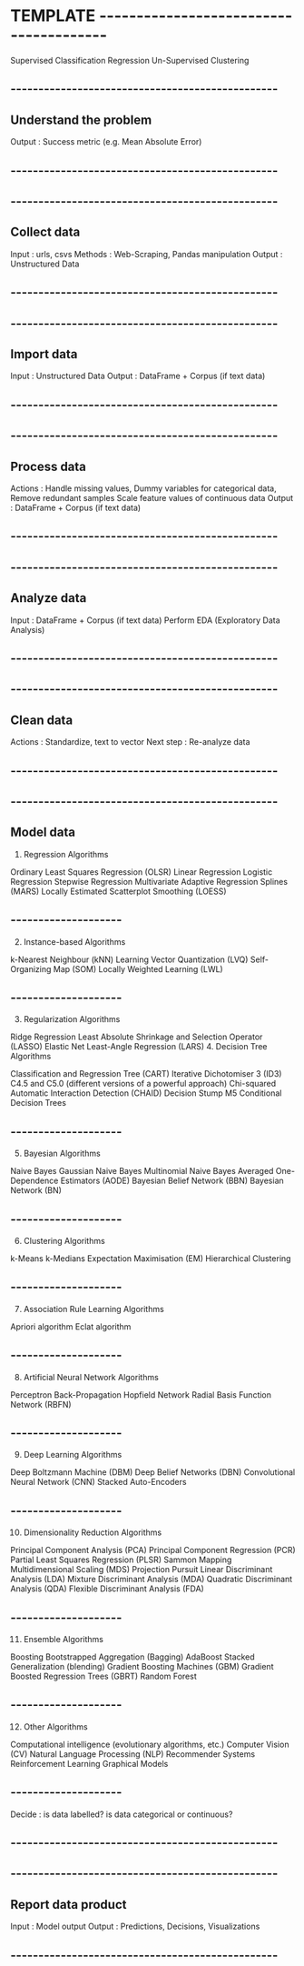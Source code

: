 # TEMPLATE ---------------------------------------
Supervised
    Classification
    Regression
Un-Supervised
    Clustering

## ------------------------------------------------
## Understand the problem
Output : Success metric (e.g. Mean Absolute Error)
## ------------------------------------------------

## ------------------------------------------------
## Collect data
Input : urls, csvs
Methods : Web-Scraping, Pandas manipulation
Output : Unstructured Data
## ------------------------------------------------

## ------------------------------------------------
## Import data
Input : Unstructured Data
Output : DataFrame + Corpus (if text data)
## ------------------------------------------------

## ------------------------------------------------
## Process data
Actions :
    Handle missing values,
    Dummy variables for categorical data,
    Remove redundant samples
    Scale feature values of continuous data
Output : DataFrame + Corpus (if text data)
## ------------------------------------------------

## ------------------------------------------------
## Analyze data
Input : DataFrame + Corpus (if text data)
Perform EDA (Exploratory Data Analysis)
## ------------------------------------------------

## ------------------------------------------------
## Clean data
Actions : Standardize, text to vector
Next step : Re-analyze data
## ------------------------------------------------

## ------------------------------------------------
## Model data

1. Regression Algorithms

Ordinary Least Squares Regression (OLSR)
Linear Regression
Logistic Regression
Stepwise Regression
Multivariate Adaptive Regression Splines (MARS)
Locally Estimated Scatterplot Smoothing (LOESS)

## --------------------
2. Instance-based Algorithms

k-Nearest Neighbour (kNN)
Learning Vector Quantization (LVQ)
Self-Organizing Map (SOM)
Locally Weighted Learning (LWL)

## --------------------
3. Regularization Algorithms

Ridge Regression
Least Absolute Shrinkage and Selection Operator (LASSO)
Elastic Net
Least-Angle Regression (LARS)
4. Decision Tree Algorithms

Classification and Regression Tree (CART)
Iterative Dichotomiser 3 (ID3)
C4.5 and C5.0 (different versions of a powerful approach)
Chi-squared Automatic Interaction Detection (CHAID)
Decision Stump
M5
Conditional Decision Trees

## --------------------
5. Bayesian Algorithms

Naive Bayes
Gaussian Naive Bayes
Multinomial Naive Bayes
Averaged One-Dependence Estimators (AODE)
Bayesian Belief Network (BBN)
Bayesian Network (BN)

## --------------------
6. Clustering Algorithms

k-Means
k-Medians
Expectation Maximisation (EM)
Hierarchical Clustering

## --------------------
7. Association Rule Learning Algorithms

Apriori algorithm
Eclat algorithm

## --------------------
8. Artificial Neural Network Algorithms

Perceptron
Back-Propagation
Hopfield Network
Radial Basis Function Network (RBFN)

## --------------------
9. Deep Learning Algorithms

Deep Boltzmann Machine (DBM)
Deep Belief Networks (DBN)
Convolutional Neural Network (CNN)
Stacked Auto-Encoders

## --------------------
10. Dimensionality Reduction Algorithms

Principal Component Analysis (PCA)
Principal Component Regression (PCR)
Partial Least Squares Regression (PLSR)
Sammon Mapping
Multidimensional Scaling (MDS)
Projection Pursuit
Linear Discriminant Analysis (LDA)
Mixture Discriminant Analysis (MDA)
Quadratic Discriminant Analysis (QDA)
Flexible Discriminant Analysis (FDA)

## --------------------
11. Ensemble Algorithms

Boosting
Bootstrapped Aggregation (Bagging)
AdaBoost
Stacked Generalization (blending)
Gradient Boosting Machines (GBM)
Gradient Boosted Regression Trees (GBRT)
Random Forest

## --------------------
12. Other Algorithms

Computational intelligence (evolutionary algorithms, etc.)
Computer Vision (CV)
Natural Language Processing (NLP)
Recommender Systems
Reinforcement Learning
Graphical Models

## --------------------
Decide : is data labelled? is data categorical or continuous?
## ------------------------------------------------

## ------------------------------------------------
## Report data product
Input : Model output
Output : Predictions, Decisions, Visualizations
## ------------------------------------------------
